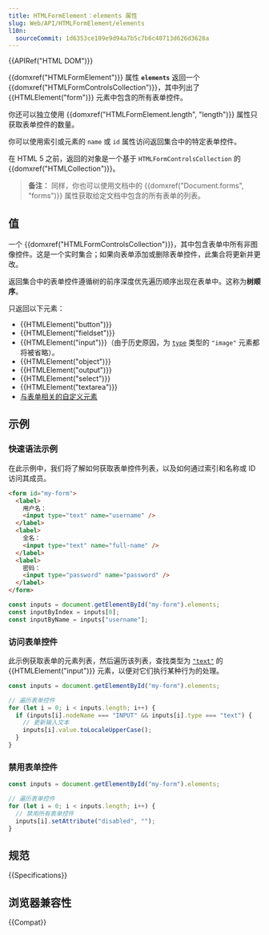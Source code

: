 ```yaml
---
title: HTMLFormElement：elements 属性
slug: Web/API/HTMLFormElement/elements
l10n:
  sourceCommit: 1d6353ce109e9d94a7b5c7b6c40713d626d3628a
---
```


{{APIRef("HTML DOM")}}

{{domxref("HTMLFormElement")}} 属性 **`elements`** 返回一个 {{domxref("HTMLFormControlsCollection")}}，其中列出了 {{HTMLElement("form")}} 元素中包含的所有表单控件。

你还可以独立使用 {{domxref("HTMLFormElement.length", "length")}} 属性只获取表单控件的数量。

你可以使用索引或元素的 `name` 或 `id` 属性访问返回集合中的特定表单控件。

在 HTML 5 之前，返回的对象是一个基于 `HTMLFormControlsCollection` 的 {{domxref("HTMLCollection")}}。

> **备注：** 同样，你也可以使用文档中的 {{domxref("Document.forms", "forms")}} 属性获取给定文档中包含的所有表单的列表。

## 值

一个 {{domxref("HTMLFormControlsCollection")}}，其中包含表单中所有非图像控件。这是一个实时集合；如果向表单添加或删除表单控件，此集合将更新并更改。

返回集合中的表单控件遵循树的前序深度优先遍历顺序出现在表单中。这称为**树顺序**。

只返回以下元素：

- {{HTMLElement("button")}}
- {{HTMLElement("fieldset")}}
- {{HTMLElement("input")}}（由于历史原因，为 [`type`](/zh-CN/docs/Web/HTML/Element/input#type) 类型的 `"image"` 元素都将被省略）。
- {{HTMLElement("object")}}
- {{HTMLElement("output")}}
- {{HTMLElement("select")}}
- {{HTMLElement("textarea")}}
- [与表单相关的自定义元素](https://html.spec.whatwg.org/multipage/custom-elements.html#form-associated-custom-element)

## 示例

### 快速语法示例

在此示例中，我们将了解如何获取表单控件列表，以及如何通过索引和名称或 ID 访问其成员。

```html
<form id="my-form">
  <label>
    用户名：
    <input type="text" name="username" />
  </label>
  <label>
    全名：
    <input type="text" name="full-name" />
  </label>
  <label>
    密码：
    <input type="password" name="password" />
  </label>
</form>
```

```js
const inputs = document.getElementById("my-form").elements;
const inputByIndex = inputs[0];
const inputByName = inputs["username"];
```

### 访问表单控件

此示例获取表单的元素列表，然后遍历该列表，查找类型为 [`"text"`](/zh-CN/docs/Web/HTML/Element/input/text) 的 {{HTMLElement("input")}} 元素，以便对它们执行某种行为的处理。

```js
const inputs = document.getElementById("my-form").elements;

// 遍历表单控件
for (let i = 0; i < inputs.length; i++) {
  if (inputs[i].nodeName === "INPUT" && inputs[i].type === "text") {
    // 更新输入文本
    inputs[i].value.toLocaleUpperCase();
  }
}
```

### 禁用表单控件

```js
const inputs = document.getElementById("my-form").elements;

// 遍历表单控件
for (let i = 0; i < inputs.length; i++) {
  // 禁用所有表单控件
  inputs[i].setAttribute("disabled", "");
}
```

## 规范

{{Specifications}}

## 浏览器兼容性

{{Compat}}
